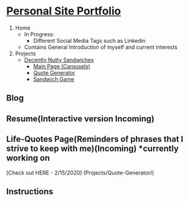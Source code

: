 # [Personal Site Portfolio](https://simplisticmartin.github.io/)
1. Home 
    * In Progress:
        * Different Social Media Tags such as Linkedin
    * Contains General Introduction of myself and current interests
2. Projects
    * [Decently Nutty Sandwiches](https://simplisticmartin.github.io/Projects/DNSandwiches/)
        * [Main Page (Carousels)](https://simplisticmartin.github.io/Projects/DNSandwiches/)
        * [Quote Generator](https://simplisticmartin.github.io/Projects/DNSandwiches/about.html)
        * [Sandwich Game](https://simplisticmartin.github.io/Projects/DNSandwiches/gametest.html)


## Blog 


## Resume(Interactive version Incoming)

## Life-Quotes Page(Reminders of phrases that I strive to keep with me)(Incoming) *currently working on
[Check out HERE - 2/15/2020] (Projects/Quote-Generator/)

## Instructions
